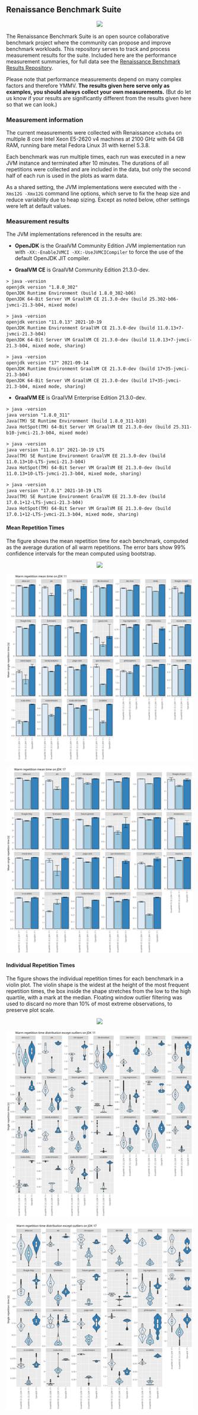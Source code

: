 ## Renaissance Benchmark Suite

<p align="center"><img height="180px" src="https://github.com/renaissance-benchmarks/renaissance/raw/master/website/resources/images/mona-lisa-round.png"/></p>

The Renaissance Benchmark Suite is an open source collaborative benchmark project where the community can propose and improve benchmark workloads.
This repository serves to track and process measurement results for the suite.
Included here are the performance measurement summaries, for full data see the
[Renaissance Benchmark Results Repository](https://zenodo.org/communities/renaissance).

Please note that performance measurements depend on many complex factors and therefore YMMV.
**The results given here serve only as examples, you should always collect your own measurements.**
(But do let us know if your results are significantly different from the results given here so that we can look.)

### Measurement information

The current measurements were collected with Renaissance `e3c0a0a` on multiple
8 core Intel Xeon E5-2620 v4 machines at 2100 GHz with 64 GB RAM,
running bare metal Fedora Linux 31 with kernel 5.3.8.

Each benchmark was run multiple times, each run was executed in a new JVM instance and terminated after 10 minutes.
The durations of all repetitions were collected and are included in the data,
but only the second half of each run is used in the plots as warm data.

As a shared setting, the JVM implementations were executed with the `-Xms12G -Xmx12G` command line options,
which serve to fix the heap size and reduce variability due to heap sizing.
Except as noted below, other settings were left at default values.

### Measurement results

The JVM implementations referenced in the results are:

- **OpenJDK** is the GraalVM Community Edition JVM implementation run with `-XX:-EnableJVMCI -XX:-UseJVMCICompiler` to force the use of the default OpenJDK JIT compiler.

- **GraalVM CE** is GraalVM Community Edition 21.3.0-dev.
```
> java -version
openjdk version "1.8.0_302"
OpenJDK Runtime Environment (build 1.8.0_302-b06)
OpenJDK 64-Bit Server VM GraalVM CE 21.3.0-dev (build 25.302-b06-jvmci-21.3-b04, mixed mode)
```
```
> java -version
openjdk version "11.0.13" 2021-10-19
OpenJDK Runtime Environment GraalVM CE 21.3.0-dev (build 11.0.13+7-jvmci-21.3-b04)
OpenJDK 64-Bit Server VM GraalVM CE 21.3.0-dev (build 11.0.13+7-jvmci-21.3-b04, mixed mode, sharing)
```
```
> java -version
openjdk version "17" 2021-09-14
OpenJDK Runtime Environment GraalVM CE 21.3.0-dev (build 17+35-jvmci-21.3-b04)
OpenJDK 64-Bit Server VM GraalVM CE 21.3.0-dev (build 17+35-jvmci-21.3-b04, mixed mode, sharing)
```

- **GraalVM EE** is GraalVM Enterprise Edition 21.3.0-dev.
```
> java -version
java version "1.8.0_311"
Java(TM) SE Runtime Environment (build 1.8.0_311-b10)
Java HotSpot(TM) 64-Bit Server VM GraalVM EE 21.3.0-dev (build 25.311-b10-jvmci-21.3-b04, mixed mode)
```
```
> java -version
java version "11.0.13" 2021-10-19 LTS
Java(TM) SE Runtime Environment GraalVM EE 21.3.0-dev (build 11.0.13+10-LTS-jvmci-21.3-b04)
Java HotSpot(TM) 64-Bit Server VM GraalVM EE 21.3.0-dev (build 11.0.13+10-LTS-jvmci-21.3-b04, mixed mode, sharing)
```
```
> java -version
java version "17.0.1" 2021-10-19 LTS
Java(TM) SE Runtime Environment GraalVM EE 21.3.0-dev (build 17.0.1+12-LTS-jvmci-21.3-b04)
Java HotSpot(TM) 64-Bit Server VM GraalVM EE 21.3.0-dev (build 17.0.1+12-LTS-jvmci-21.3-b04, mixed mode, sharing)
```

#### Mean Repetition Times

The figure shows the mean repetition time for each benchmark, computed as the average duration of all warm repetitions.
The error bars show 99% confidence intervals for the mean computed using bootstrap.

<p align="center"><img src="https://github.com/renaissance-benchmarks/measurements/raw/master/mean-bar-jdk-8-time.png"/></p>
<p align="center"><img src="https://github.com/renaissance-benchmarks/measurements/raw/master/mean-bar-jdk-11-time.png"/></p>
<p align="center"><img src="https://github.com/renaissance-benchmarks/measurements/raw/master/mean-bar-jdk-17-time.png"/></p>

#### Individual Repetition Times

The figure shows the individual repetition times for each benchmark in a violin plot.
The violin shape is the widest at the height of the most frequent repetition times,
the box inside the shape stretches from the low to the high quartile,
with a mark at the median.
Floating window outlier filtering was used to discard no more than 10% of most extreme observations, to preserve plot scale.

<p align="center"><img src="https://github.com/renaissance-benchmarks/measurements/raw/master/samples-violin-jdk-8-time-warm-inliers.png"/></p>
<p align="center"><img src="https://github.com/renaissance-benchmarks/measurements/raw/master/samples-violin-jdk-11-time-warm-inliers.png"/></p>
<p align="center"><img src="https://github.com/renaissance-benchmarks/measurements/raw/master/samples-violin-jdk-17-time-warm-inliers.png"/></p>
